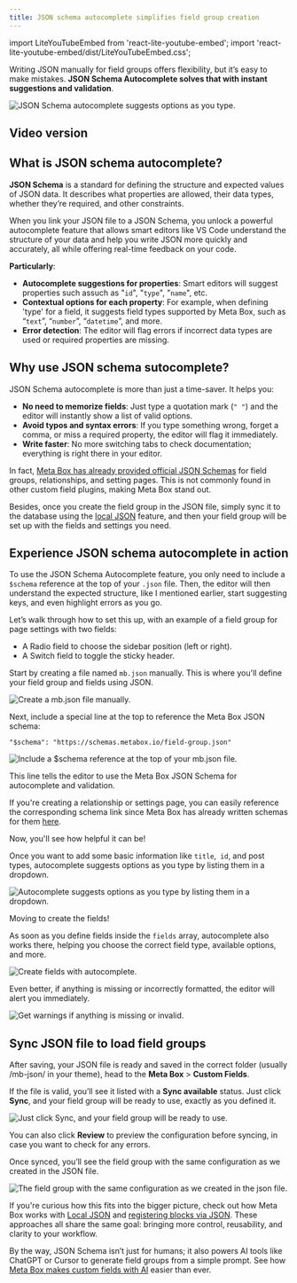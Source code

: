 ```yaml
---
title: JSON schema autocomplete simplifies field group creation
---
```

import LiteYouTubeEmbed from 'react-lite-youtube-embed';
import 'react-lite-youtube-embed/dist/LiteYouTubeEmbed.css';

Writing JSON manually for field groups offers flexibility, but it’s easy to make mistakes. **JSON Schema Autocomplete solves that with instant suggestions and validation**.

![JSON Schema autocomplete suggests options as you type.](https://i.imgur.com/y7ucROz.png)

## Video version

<LiteYouTubeEmbed id='yN7u6Cc4X2g' />

## What is JSON schema autocomplete?

**JSON Schema** is a standard for defining the structure and expected values of JSON data. It describes what properties are allowed, their data types, whether they’re required, and other constraints.

When you link your JSON file to a JSON Schema, you unlock a powerful autocomplete feature that allows smart editors like VS Code understand the structure of your data and help you write JSON more quickly and accurately, all while offering real-time feedback on your code.

**Particularly**:

* **Autocomplete suggestions for properties**: Smart editors will suggest properties such assuch as "`id`", "`type`", "`name`", etc.
* **Contextual options for each property**: For example, when defining 'type' for a field, it suggests field types supported by Meta Box, such as “`text`”, “`number`”, 
“`datetime`”, and more.
* **Error detection**: The editor will flag errors if incorrect data types are used or required properties are missing.

## Why use JSON schema sutocomplete?

JSON Schema autocomplete is more than just a time-saver. It helps you:

* **No need to memorize fields**: Just type a quotation mark (`" "`) and the editor will instantly show a list of valid options.
* **Avoid typos and syntax errors**: If you type something wrong, forget a comma, or miss a required property, the editor will flag it immediately.
* **Write faster**: No more switching tabs to check documentation; everything is right there in your editor.

In fact, [Meta Box has already provided official JSON Schemas](https://github.com/wpmetabox/schema/) for field groups, relationships, and setting pages. This is not commonly found in other custom field plugins, making Meta Box stand out.

Besides, once you create the field group in the JSON file, simply sync it to the database using the [local JSON](https://docs.metabox.io/local-json/#syncing-changes) feature, and then your field group will be set up with the fields and settings you need.

## Experience JSON schema autocomplete in action

To use the JSON Schema Autocomplete feature, you only need to include a `$schema` reference at the top of your `.json` file. Then, the editor will then understand the expected structure, like I mentioned earlier, start suggesting keys, and even highlight errors as you go.

Let’s walk through how to set this up, with an example of a field group for page settings with two fields:

* A Radio field to choose the sidebar position (left or right).
* A Switch field to toggle the sticky header.

Start by creating a file named `mb.json` manually. This is where you'll define your field group and fields using JSON.

![Create a mb.json file manually.](https://i.imgur.com/Pth8IZm.png)

Next, include a special line at the top to reference the Meta Box JSON schema:

```
"$schema": "https://schemas.metabox.io/field-group.json"
```

![Include a $schema reference at the top of your mb.json file.](https://i.imgur.com/VrkZrR0.png)

This line tells the editor to use the Meta Box JSON Schema for autocomplete and validation.

If you're creating a relationship or settings page, you can easily reference the corresponding schema link since Meta Box has already written schemas for them [here](https://github.com/wpmetabox/schema/).

Now, you'll see how helpful it can be!

Once you want to add some basic information like `title`,` id`, and post types, autocomplete suggests options as you type by listing them in a dropdown.

![Autocomplete suggests options as you type by listing them in a dropdown.](https://i.imgur.com/CUtRh9x.png)

Moving to create the fields!

As soon as you define fields inside the `fields` array, autocomplete also works there, helping you choose the correct field type, available options, and more.

![Create fields with autocomplete.](https://i.imgur.com/y7ucROz.png)

Even better, if anything is missing or incorrectly formatted, the editor will alert you immediately.

![Get warnings if anything is missing or invalid.](https://i.imgur.com/W5sskBp.png)

## Sync JSON file to load field groups

After saving, your JSON file is ready and saved in the correct folder (usually /mb-json/ in your theme), head to the **Meta Box** > **Custom Fields**.

If the file is valid, you’ll see it listed with a **Sync available** status. Just click **Sync**, and your field group will be ready to use, exactly as you defined it.

![Just click Sync, and your field group will be ready to use.](https://i.imgur.com/UCwSbWQ.png)

You can also click **Review** to preview the configuration before syncing, in case you want to check for any errors.

Once synced, you’ll see the field group with the same configuration as we created in the JSON file.

![The field group with the same configuration as we created in the json file.](https://i.imgur.com/3rNu7MT.png)

If you're curious how this fits into the bigger picture, check out how Meta Box works with [Local JSON](https://metabox.io/local-json/) and [registering blocks via JSON](http://metabox.io/mb-blocks-register-block-using-json-file/). These approaches all share the same goal: bringing more control, reusability, and clarity to your workflow.

By the way, JSON Schema isn’t just for humans; it also powers AI tools like ChatGPT or Cursor to generate field groups from a simple prompt. See how [Meta Box makes custom fields with AI](https://metabox.io/create-custom-fields-with-ai/) easier than ever.

